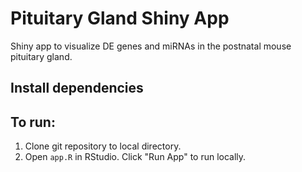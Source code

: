 # Pituitary Gland Shiny App
Shiny app to visualize DE genes and miRNAs in the postnatal mouse pituitary gland.

## Install dependencies


## To run:
1. Clone git repository to local directory.
2. Open `app.R` in RStudio. Click "Run App" to run locally.
